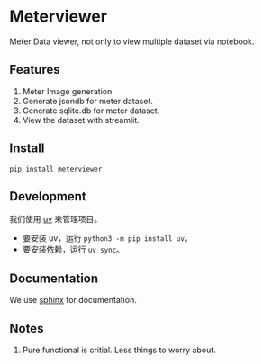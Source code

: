 # Meterviewer

Meter Data viewer, not only to view multiple dataset via notebook.

## Features

1. Meter Image generation.
2. Generate jsondb for meter dataset.
3. Generate sqlite.db for meter dataset.
4. View the dataset with streamlit.

## Install

`pip install meterviewer`

## Development

我们使用 [uv](https://github.com/astral-sh/uv) 来管理项目。

- 要安装 uv，运行 `python3 -m pip install uv`。
- 要安装依赖，运行 `uv sync`。

## Documentation

We use [sphinx](https://www.sphinx-doc.org/en/master/) for documentation.

## Notes

1. Pure functional is critial. Less things to worry about.
